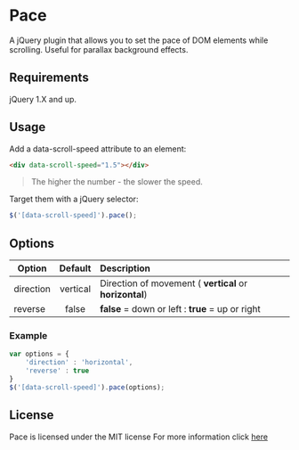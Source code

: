 # Pace
A jQuery plugin that allows you to set the pace of DOM elements while scrolling. Useful for parallax background effects.

## Requirements
jQuery 1.X and up.

## Usage

Add a data-scroll-speed attribute to an element:

```html
<div data-scroll-speed="1.5"></div>
```
> The higher the number - the slower the speed.


Target them with a jQuery selector:

```javascript
$('[data-scroll-speed]').pace();
```

## Options

| Option        | Default       | Description                                             |
| ------------- |:-------------:| :------------------------------------------------------ |
| direction     | vertical      | Direction of movement ( **vertical** or **horizontal**) |
| reverse       | false         | **false** = down or left : **true** = up or right       |

### Example

```javascript
var options = {
    'direction' : 'horizontal',
    'reverse' : true
}
$('[data-scroll-speed]').pace(options);
```

## License
Pace is licensed under the MIT license
For more information click [here](https://github.com/Phil-Wood/Pace/blob/master/LICENSE)
